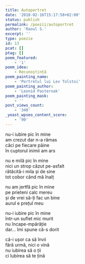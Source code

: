```yaml
---
title: Autoportret
date: '2018-02-16T15:17:58+02:00'
status: publish
permalink: /poezii/autoportret
author: 'Raoul S.'
excerpt: ''
type: poezie
id: 13
pcat: []
ptag: []
poem_featured:
    - '1'
poem_idea:
    - Recunoștință
poem_painting_name:
    - 'Portretul lui Lev Tolstoi'
poem_painting_author:
    - 'Leonid Pasternak'
poem_painting_mask:
    - ''
post_views_count:
    - '340'
_yoast_wpseo_content_score:
    - '90'
---
```

nu-i iubire pic în mine  
am crezut dar n-a rămas  
căci pe fiecare pâine  
în cuptorul inimii am ars

nu e milă pic în mine  
nici un strop căzut pe-asfalt  
rătăcită-i mila și de sine  
tot cobor când mă înalț

nu am jertfă pic în mine  
pe prieteni calc mereu  
și de vrei să-ți fac un bine  
aurul e prețul meu

nu-i iubire pic în mine  
într-un suflet mic murit  
nu încape-mpărăție  
dar… îmi spune că-s dorit

că-i ușor ca să învii  
fără urmă, nici o vină  
nu iubirea să o ții  
ci Iubirea să te țină
